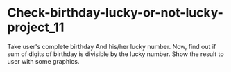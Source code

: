 # Check-birthday-lucky-or-not-lucky-project_11
Take user's complete birthday
And his/her lucky number.
Now, find out if sum of digits of birthday is divisible by the lucky number.
Show the result to user with some graphics.
